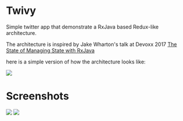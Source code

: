 # Twivy

Simple twitter app that demonstrate a RxJava based Redux-like architecture.

The architecture is inspired by Jake Wharton's talk at Devoxx 2017 [The State of Managing State with RxJava
](https://jakewharton.com/the-state-of-managing-state-with-rxjava/)

here is a simple version of how the architecture looks like:

![](../img/redux-arch.jpeg)

# Screenshots

![](../img/twivy_2.jpeg)
![](../img/twivy_1.jpeg)